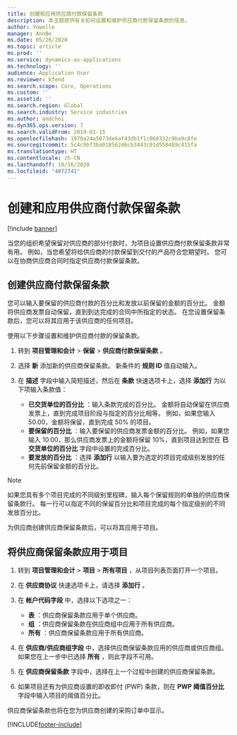 ```yaml
---
title: 创建和应用供应商付款保留条款
description: 本主题提供有关如何设置和维护供应商付款保留条款的信息。
author: Yowelle
manager: AnnBe
ms.date: 05/26/2020
ms.topic: article
ms.prod: ''
ms.service: dynamics-ax-applications
ms.technology: ''
audience: Application User
ms.reviewer: kfend
ms.search.scope: Core, Operations
ms.custom: ''
ms.assetid: ''
ms.search.region: Global
ms.search.industry: Service industries
ms.author: andchoi
ms.dyn365.ops.version: 7
ms.search.validFrom: 2019-01-15
ms.openlocfilehash: 1970a24a5073de6af43db1f1c068332c9ba9c8fe
ms.sourcegitcommit: 5c4c9bf3ba018562d6cb3443c01d550489c415fa
ms.translationtype: HT
ms.contentlocale: zh-CN
ms.lasthandoff: 10/16/2020
ms.locfileid: "4072741"
---
```

# <a name="create-and-apply-vendor-payment-retention-terms"></a>创建和应用供应商付款保留条款

[!include [banner](../includes/banner.md)] 

当您的组织希望保留对供应商的部分付款时，为项目设置供应商付款保留条款非常有用。 例如，当您希望将给供应商的付款保留到交付的产品符合您期望时。 您可以在协商供应商合同时指定供应商付款保留条款。

## <a name="create-vendor-payment-retention-terms"></a>创建供应商付款保留条款

您可以输入要保留的供应商付款的百分比和发放以前保留的金额的百分比。 金额将供应商发票自动保留，直到到达完成的合同中所指定的状态。 在您设置保留条款后，您可以将其应用于该供应商的任何项目。

使用以下步骤设置和维护供应商付款的保留条款。 

1. 转到 **项目管理和会计** > **保留** > **供应商付款保留条款** 。
2. 选择 **新** 添加新的供应商保留条款。 新条件的 **规则 ID** 值自动输入。 
3. 在 **描述** 字段中输入简短描述，然后在 **条款** 快速选项卡上，选择 **添加行** 为以下项输入条款值：

   - **已交货单位的百分比** ：输入条款完成的百分比。 金额将自动保留在供应商发票上，直到完成项目阶段与指定的百分比相等。 例如，如果您输入 50.00，金额将保留，直到完成 50% 的项目。
   - **要保留的百分比** ：输入要保留的供应商发票金额的百分比。 例如，如果您输入 10.00，那么供应商发票上的金额将保留 10%，直到项目达到您在 **已交货单位的百分比** 字段中设置的完成百分比。
   - **要发放的百分比** ：选择 **添加行** 以输入要为选定的项目完成级别发放的任何先前保留金额的百分比。

> [!NOTE]
> 如果您具有多个项目完成的不同级别里程碑，输入每个保留规则的单独的供应商保留条款行。 每一行可以指定不同的保留百分比和项目完成的每个指定级别的不同发放百分比。

为供应商创建供应商保留条款后，可以将其应用于项目。

## <a name="apply-vendor-retention-terms-to-a-project"></a>将供应商保留条款应用于项目

1. 转到 **项目管理和会计** > **项目** > **所有项目** ，从项目列表页面打开一个项目。
2. 在 **供应商协议** 快速选项卡上，请选择 **添加行** 。
3. 在 **帐户代码字段** 中，选择以下选项之一： 

   - **表** ：供应商保留条款应用于单个供应商。
   - **组** ：供应商保留条款在供应商组中应用于所有供应商。
   - **所有** ：供应商保留条款应用于所有供应商。

4. 在 **供应商/供应商组字段** 中，选择供应商保留条款应用的供应商或供应商组。 如果您在上一步中已选择 **所有** ，则此字段不可用。
5. 在 **供应商保留条款** 字段中，选择在上一个过程中创建的供应商保留条款。
6. 如果项目还有为供应商设置的即收即付 (PWP) 条款，则在 **PWP 阈值百分比** 字段中输入项目的阈值百分比。

供应商保留条款也将在您为供应商创建的采购订单中显示。


[!INCLUDE[footer-include](../includes/footer-banner.md)]